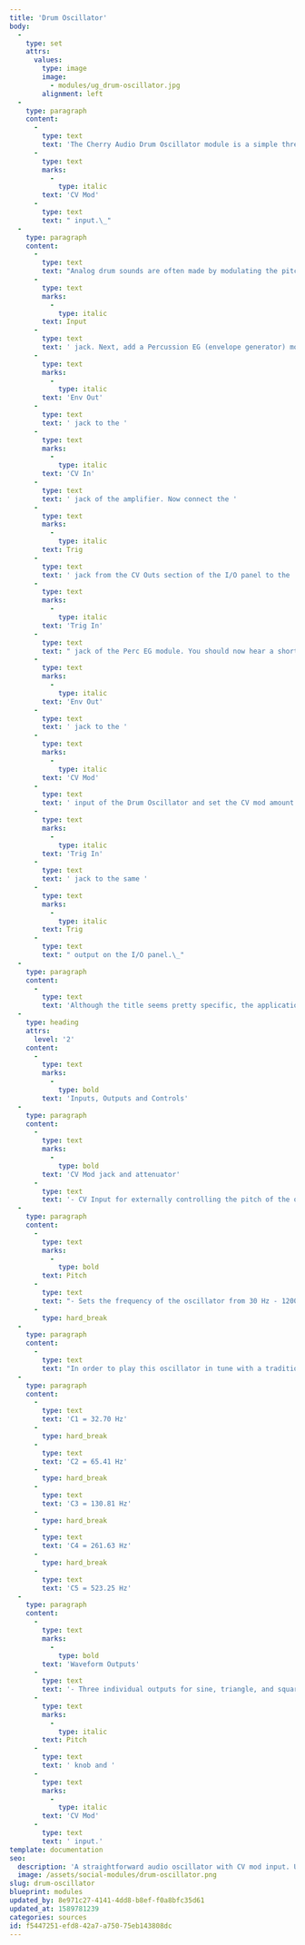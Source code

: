 ```yaml
---
title: 'Drum Oscillator'
body:
  -
    type: set
    attrs:
      values:
        type: image
        image:
          - modules/ug_drum-oscillator.jpg
        alignment: left
  -
    type: paragraph
    content:
      -
        type: text
        text: 'The Cherry Audio Drum Oscillator module is a simple three-waveform oscillator made especially for creating vintage analog-style drum sounds. The pitch of the oscillator can be tuned from 30 Hz - 1200 Hz and can be modulated via its '
      -
        type: text
        marks:
          -
            type: italic
        text: 'CV Mod'
      -
        type: text
        text: " input.\_"
  -
    type: paragraph
    content:
      -
        type: text
        text: "Analog drum sounds are often made by modulating the pitch of an oscillator with a short envelope to mimic the \"smack\" of a drum. To create a simple kick sound, first set the pitch knob to a frequency around 60 Hz. Then patch the sine-wave output to an Amplifier module's\_"
      -
        type: text
        marks:
          -
            type: italic
        text: Input
      -
        type: text
        text: ' jack. Next, add a Percussion EG (envelope generator) module and patch its '
      -
        type: text
        marks:
          -
            type: italic
        text: 'Env Out'
      -
        type: text
        text: ' jack to the '
      -
        type: text
        marks:
          -
            type: italic
        text: 'CV In'
      -
        type: text
        text: ' jack of the amplifier. Now connect the '
      -
        type: text
        marks:
          -
            type: italic
        text: Trig
      -
        type: text
        text: ' jack from the CV Outs section of the I/O panel to the '
      -
        type: text
        marks:
          -
            type: italic
        text: 'Trig In'
      -
        type: text
        text: " jack of the Perc EG module. You should now hear a short tone when a key is pressed. Adjust the decay settings until you like the length of the drum. Now add a second Perc EG module that will be used to create a pitch envelope. Patch the\_"
      -
        type: text
        marks:
          -
            type: italic
        text: 'Env Out'
      -
        type: text
        text: ' jack to the '
      -
        type: text
        marks:
          -
            type: italic
        text: 'CV Mod'
      -
        type: text
        text: ' input of the Drum Oscillator and set the CV mod amount to about 75%. Finally, connect the '
      -
        type: text
        marks:
          -
            type: italic
        text: 'Trig In'
      -
        type: text
        text: ' jack to the same '
      -
        type: text
        marks:
          -
            type: italic
        text: Trig
      -
        type: text
        text: " output on the I/O panel.\_"
  -
    type: paragraph
    content:
      -
        type: text
        text: 'Although the title seems pretty specific, the applications for this oscillator go far beyond creating drum sounds! Try using one of the waveform outputs as a ring modulation input or use several instances as “operators” in an FM synthesis patch.'
  -
    type: heading
    attrs:
      level: '2'
    content:
      -
        type: text
        marks:
          -
            type: bold
        text: 'Inputs, Outputs and Controls'
  -
    type: paragraph
    content:
      -
        type: text
        marks:
          -
            type: bold
        text: 'CV Mod jack and attenuator'
      -
        type: text
        text: '- CV Input for externally controlling the pitch of the oscillator. When the CV Mod amount is at 100% the oscillator’s pitch will be mapped across a keyboard at 1V/Oct like a typical Keyb CV input.'
  -
    type: paragraph
    content:
      -
        type: text
        marks:
          -
            type: bold
        text: Pitch
      -
        type: text
        text: "- Sets the frequency of the oscillator from 30 Hz - 1200 Hz.\_"
      -
        type: hard_break
  -
    type: paragraph
    content:
      -
        type: text
        text: "In order to play this oscillator in tune with a traditional oscillator, the pitch needs to be set to a frequency that is equal to one of the octaves of the note C.\_"
  -
    type: paragraph
    content:
      -
        type: text
        text: 'C1 = 32.70 Hz'
      -
        type: hard_break
      -
        type: text
        text: 'C2 = 65.41 Hz'
      -
        type: hard_break
      -
        type: text
        text: 'C3 = 130.81 Hz'
      -
        type: hard_break
      -
        type: text
        text: 'C4 = 261.63 Hz'
      -
        type: hard_break
      -
        type: text
        text: 'C5 = 523.25 Hz'
  -
    type: paragraph
    content:
      -
        type: text
        marks:
          -
            type: bold
        text: 'Waveform Outputs'
      -
        type: text
        text: '- Three individual outputs for sine, triangle, and square waveform oscillators. These can be used simultaneously in any combination and are all effected by the '
      -
        type: text
        marks:
          -
            type: italic
        text: Pitch
      -
        type: text
        text: ' knob and '
      -
        type: text
        marks:
          -
            type: italic
        text: 'CV Mod'
      -
        type: text
        text: ' input.'
template: documentation
seo:
  description: 'A straightforward audio oscillator with CV mod input. Usable in any application, but particularly handy for creating vintage analog drums.'
  image: /assets/social-modules/drum-oscillator.png
slug: drum-oscillator
blueprint: modules
updated_by: 8e971c27-4141-4dd8-b8ef-f0a8bfc35d61
updated_at: 1589781239
categories: sources
id: f5447251-efd8-42a7-a750-75eb143808dc
---
```

